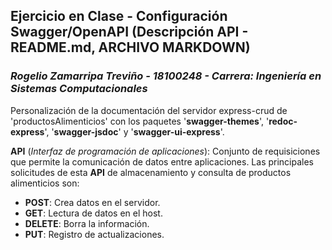 ## **Ejercicio en Clase - Configuración Swagger/OpenAPI (Descripción API - README.md, ARCHIVO MARKDOWN)**
### *Rogelio Zamarripa Treviño - 18100248 - Carrera: Ingeniería en Sistemas Computacionales*

 Personalización de la documentación del servidor express-crud de 'productosAlimenticios' con los paquetes '**swagger-themes**', '**redoc-express**', '**swagger-jsdoc**' y '**swagger-ui-express**'.

 **API** (*Interfaz de programación de aplicaciones*): Conjunto de requisiciones que permite la comunicación de datos entre aplicaciones. Las principales solicitudes de esta **API** de almacenamiento y consulta de productos alimenticios son:
 * **POST**: Crea datos en el servidor.
 * **GET**: Lectura de datos en el host.
 * **DELETE**: Borra la información.
 * **PUT**: Registro de actualizaciones.